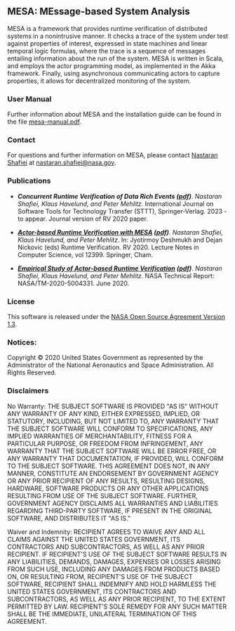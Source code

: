 ## MESA: MEssage-based System Analysis

MESA is a framework that provides runtime verification of distributed systems in a nonintrusive manner. It checks a trace of the system under test against properties of interest, expressed in state machines and linear temporal logic formulas, where the trace is a sequence of messages entailing information about the run of the system. MESA is written in Scala, and employs the actor programming model, as implemented in the Akka framework. Finally, using asynchronous communicating actors to capture properties, it allows for decentralized monitoring of the system.

### User Manual

Further information about MESA and the installation guide can be found in the file [mesa-manual.pdf](mesa-manual.pdf).

### Contact

For questions and further information on MESA, please contact [Nastaran 
Shafiei](https://ti.arc.nasa.gov/profile/nshafiei/) at <nastaran.shafiei@nasa.gov>.

### Publications
- ***Concurrent Runtime Verification of Data Rich Events ([pdf](papers/sttt-mesa-2023.pdf))***.
  *Nastaran Shafiei, Klaus Havelund, and Peter Mehlitz*.
  International Journal on Software Tools for Technology Transfer (STTT), Springer-Verlag. 2023 - to appear. Journal version of RV 2020 paper.

- ***[Actor-based Runtime Verification with MESA](https://link.springer.com/chapter/10.1007%2F978-3-030-60508-7_12) ([pdf](papers/mesa-rv-2020.pdf))***. 
  *Nastaran Shafiei, Klaus Havelund, and Peter Mehlitz*.
In: Jyotirmoy Deshmukh and Dejan Nickovic (eds) Runtime Verification. RV 2020. Lecture Notes in Computer Science, vol 12399. Springer, Cham.

- ***[Empirical Study of Actor-based Runtime Verification](https://ntrs.nasa.gov/) ([pdf](papers/mesa-nasa-report-2020.pdf))***. 
  *Nastaran Shafiei, Klaus Havelund, and Peter Mehlitz*.
  NASA Technical Report: NASA/TM-2020-5004331. June 2020.

### License

This software is released under the [NASA Open Source Agreement Version 1.3](license.pdf).

### Notices:

Copyright © 2020 United States Government as represented by the 
Administrator of the National Aeronautics and Space Administration. All 
Rights Reserved.

### Disclaimers

No Warranty: THE SUBJECT SOFTWARE IS PROVIDED "AS IS" WITHOUT ANY WARRANTY 
OF ANY KIND, EITHER EXPRESSED, IMPLIED, OR STATUTORY, INCLUDING, BUT NOT 
LIMITED TO, ANY WARRANTY THAT THE SUBJECT SOFTWARE WILL CONFORM TO 
SPECIFICATIONS, ANY IMPLIED WARRANTIES OF MERCHANTABILITY, FITNESS FOR A 
PARTICULAR PURPOSE, OR FREEDOM FROM INFRINGEMENT, ANY WARRANTY THAT THE 
SUBJECT SOFTWARE WILL BE ERROR FREE, OR ANY WARRANTY THAT DOCUMENTATION, IF 
PROVIDED, WILL CONFORM TO THE SUBJECT SOFTWARE. THIS AGREEMENT DOES NOT, IN 
ANY MANNER, CONSTITUTE AN ENDORSEMENT BY GOVERNMENT AGENCY OR ANY PRIOR 
RECIPIENT OF ANY RESULTS, RESULTING DESIGNS, HARDWARE, SOFTWARE PRODUCTS OR 
ANY OTHER APPLICATIONS RESULTING FROM USE OF THE SUBJECT SOFTWARE.  FURTHER, 
GOVERNMENT AGENCY DISCLAIMS ALL WARRANTIES AND LIABILITIES REGARDING 
THIRD-PARTY SOFTWARE, IF PRESENT IN THE ORIGINAL SOFTWARE, AND DISTRIBUTES 
IT "AS IS."

Waiver and Indemnity:  RECIPIENT AGREES TO WAIVE ANY AND ALL CLAIMS AGAINST 
THE UNITED STATES GOVERNMENT, ITS CONTRACTORS AND SUBCONTRACTORS, AS WELL AS 
ANY PRIOR RECIPIENT.  IF RECIPIENT'S USE OF THE SUBJECT SOFTWARE RESULTS IN 
ANY LIABILITIES, DEMANDS, DAMAGES, EXPENSES OR LOSSES ARISING FROM SUCH USE, 
INCLUDING ANY DAMAGES FROM PRODUCTS BASED ON, OR RESULTING FROM, RECIPIENT'S 
USE OF THE SUBJECT SOFTWARE, RECIPIENT SHALL INDEMNIFY AND HOLD HARMLESS THE 
UNITED STATES GOVERNMENT, ITS CONTRACTORS AND SUBCONTRACTORS, AS WELL AS ANY 
PRIOR RECIPIENT, TO THE EXTENT PERMITTED BY LAW.  RECIPIENT'S SOLE REMEDY 
FOR ANY SUCH MATTER SHALL BE THE IMMEDIATE, UNILATERAL TERMINATION OF THIS 
AGREEMENT.


